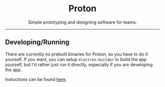 <h1 style="text-align:center;">Proton</h1>
<p style="text-align:center;">Simple prototyping and designing software for teams.</p>

---

## Developing/Running
There are currently no prebuilt binaries for Proton, so you have to do it yourself. If you want, you can setup `electron-builder` to build the app yourself, but I'd rather just run it directly, especially if you are developing the app.

Instuctions can be found [here](/tree/master/web).